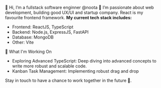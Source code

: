 
 👋 Hi, I’m a fullstack software enginner @noota
 👀 I’m passionate about web development, building good UX/UI and startup company. React is my favourite frontend framework.
**My current tech stack includes:**

+ Frontend: ReactJS, TypeScript
+ Backend: Node.js, ExpressJS, FastAPI
+ Database: MongoDB
+ Other: Vite

🚀 What I'm Working On
+ Exploring Advanced TypeScript: Deep diving into advanced concepts to write more robust and scalable code.
+ Kanban Task Management: Implementing robust drag and drop

Stay in touch to have a chance to work together in the future 🤝.

<!---
QuocThinhNGUYEN-JONES/QuocThinhNGUYEN-JONES is a ✨ special ✨ repository because its `README.md` (this file) appears on your GitHub profile.
You can click the Preview link to take a look at your changes.
--->
